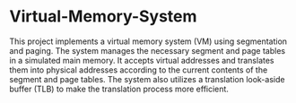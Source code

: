 # Virtual-Memory-System

This project implements a virtual memory system (VM) using segmentation and paging. The system manages the necessary segment and page tables in a simulated main memory. It accepts virtual addresses and translates them into physical addresses according to the current contents of the segment and page tables. The system also utilizes a translation look-aside buffer (TLB) to make the translation process more efficient.
